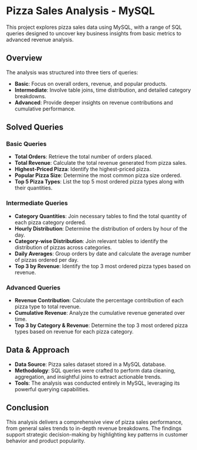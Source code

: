 # Pizza Sales Analysis - MySQL

This project explores pizza sales data using MySQL, with a range of SQL queries designed to uncover key business insights from basic metrics to advanced revenue analysis.

## Overview

The analysis was structured into three tiers of queries:

- **Basic**: Focus on overall orders, revenue, and popular products.
- **Intermediate**: Involve table joins, time distribution, and detailed category breakdowns.
- **Advanced**: Provide deeper insights on revenue contributions and cumulative performance.

## Solved Queries

### Basic Queries
- **Total Orders**: Retrieve the total number of orders placed.
- **Total Revenue**: Calculate the total revenue generated from pizza sales.
- **Highest-Priced Pizza**: Identify the highest-priced pizza.
- **Popular Pizza Size**: Determine the most common pizza size ordered.
- **Top 5 Pizza Types**: List the top 5 most ordered pizza types along with their quantities.

### Intermediate Queries
- **Category Quantities**: Join necessary tables to find the total quantity of each pizza category ordered.
- **Hourly Distribution**: Determine the distribution of orders by hour of the day.
- **Category-wise Distribution**: Join relevant tables to identify the distribution of pizzas across categories.
- **Daily Averages**: Group orders by date and calculate the average number of pizzas ordered per day.
- **Top 3 by Revenue**: Identify the top 3 most ordered pizza types based on revenue.

### Advanced Queries
- **Revenue Contribution**: Calculate the percentage contribution of each pizza type to total revenue.
- **Cumulative Revenue**: Analyze the cumulative revenue generated over time.
- **Top 3 by Category & Revenue**: Determine the top 3 most ordered pizza types based on revenue for each pizza category.

## Data & Approach

- **Data Source**: Pizza sales dataset stored in a MySQL database.
- **Methodology**: SQL queries were crafted to perform data cleaning, aggregation, and insightful joins to extract actionable trends.
- **Tools**: The analysis was conducted entirely in MySQL, leveraging its powerful querying capabilities.

## Conclusion

This analysis delivers a comprehensive view of pizza sales performance, from general sales trends to in-depth revenue breakdowns. The findings support strategic decision-making by highlighting key patterns in customer behavior and product popularity.
